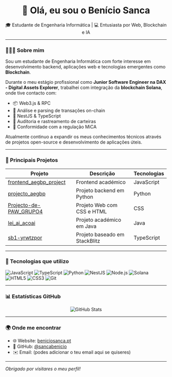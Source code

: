 <h1 align="center">👋 Olá, eu sou o Benício Sanca</h1>

<p align="center">
  🎓 Estudante de Engenharia Informática | 💻 Entusiasta por Web, Blockchain e IA
</p>

---

### 👨🏽‍💻 Sobre mim

Sou um estudante de Engenharia Informática com forte interesse em desenvolvimento backend, aplicações web e tecnologias emergentes como **Blockchain**.

Durante o meu estágio profissional como **Junior Software Engineer na DAX - Digital Assets Explorer**, trabalhei com integração da **blockchain Solana**, onde tive contacto com:

- 📦 Web3.js & RPC
- 🧠 Análise e parsing de transações on-chain
- 🧩 NestJS & TypeScript
- 🧾 Auditoria e rastreamento de carteiras
- 🔐 Conformidade com a regulação MiCA

Atualmente continuo a expandir os meus conhecimentos técnicos através de projetos open-source e desenvolvimento de aplicações úteis.

---

### 🚀 Principais Projetos

| Projeto | Descrição | Tecnologias |
|--------|-----------|-------------|
| [frontend_aegbp_project](https://github.com/sancabenicio/frontend_aegbp_project) | Frontend académico | JavaScript |
| [projecto_aegbp](https://github.com/sancabenicio/projecto_aegbp) | Projeto backend em Python | Python |
| [Projecto-de-PAW_GRUPO4](https://github.com/sancabenicio/Projecto-de-PAW_GRUPO4) | Projeto Web com CSS e HTML | CSS |
| [lei_ai_acoai](https://github.com/sancabenicio/lei_ai_acoai) | Projeto académico em Java | Java |
| [sb1-yrwtzpor](https://github.com/sancabenicio/sb1-yrwtzpor) | Projeto baseado em StackBlitz | TypeScript |

---

### 🧠 Tecnologias que utilizo

![JavaScript](https://img.shields.io/badge/-JavaScript-F7DF1E?logo=javascript&logoColor=000)
![TypeScript](https://img.shields.io/badge/-TypeScript-3178C6?logo=typescript&logoColor=fff)
![Python](https://img.shields.io/badge/-Python-3776AB?logo=python&logoColor=fff)
![NestJS](https://img.shields.io/badge/-NestJS-E0234E?logo=nestjs&logoColor=fff)
![Node.js](https://img.shields.io/badge/-Node.js-339933?logo=node.js&logoColor=fff)
![Solana](https://img.shields.io/badge/-Solana-00FFA3?logo=solana&logoColor=000)
![HTML5](https://img.shields.io/badge/-HTML5-E34F26?logo=html5&logoColor=fff)
![CSS3](https://img.shields.io/badge/-CSS3-1572B6?logo=css3&logoColor=fff)
![Git](https://img.shields.io/badge/-Git-F05032?logo=git&logoColor=fff)

---

### 📊 Estatísticas GitHub

<p align="center">
  <img src="https://github-readme-stats.vercel.app/api?username=sancabenicio&show_icons=true&theme=default" alt="GitHub Stats" />
</p>

---

### 🌍 Onde me encontrar

- 🌐 Website: [beniciosanca.pt](https://www.beniciosanca.pt)
- 🐙 GitHub: [@sancabenicio](https://github.com/sancabenicio)
- ✉️ Email: (podes adicionar o teu email aqui se quiseres)

---

*Obrigado por visitares o meu perfil!*
